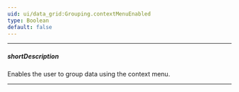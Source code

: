 ```yaml
---
uid: ui/data_grid:Grouping.contextMenuEnabled
type: Boolean
default: false
---
```

---
##### shortDescription
Enables the user to group data using the context menu.

---
<!--
Set this property to **true** to enable grouping using the context menu. In this case, to group/ungroup data, the user right-clicks a column header and chooses the required item from the appeared context menu.

#include btn-open-demo with {
    href: "https://js.devexpress.com/Demos/WidgetsGallery/Demo/DataGrid/GridAdaptabilityOverview/"
}

#####See Also#####
- [Grouping](/concepts/05%20UI%20Components/DataGrid/45%20Grouping '/Documentation/Guide/UI_Components/DataGrid/Grouping/')
- **groupPanel**.[visible](/api-reference/10%20UI%20Components/dxDataGrid/1%20Configuration/groupPanel/visible.md '/Documentation/ApiReference/UI_Components/dxDataGrid/Configuration/groupPanel/#visible') - enables the user to group data using the [group panel](/concepts/05%20UI%20Components/DataGrid/45%20Grouping/10%20User%20Interaction '/Documentation/Guide/UI_Components/DataGrid/Grouping/#User_Interaction').
- **columns[]**.[allowGrouping](/api-reference/_hidden/dxDataGridColumn/allowGrouping.md '/Documentation/ApiReference/UI_Components/dxDataGrid/Configuration/columns/#allowGrouping') - disallows grouping for an individual column.
- **grouping**.[texts](/api-reference/10%20UI%20Components/dxDataGrid/1%20Configuration/grouping/texts '/Documentation/ApiReference/UI_Components/dxDataGrid/Configuration/grouping/texts/') - customizes the context menu items.
-->